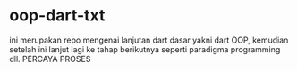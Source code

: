 # oop-dart-txt
ini merupakan repo mengenai lanjutan dart dasar yakni dart OOP, kemudian setelah ini lanjut lagi ke tahap berikutnya seperti paradigma programming dll. PERCAYA PROSES
